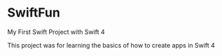 # SwiftFun
My First Swift Project with Swift 4

This project was for learning the basics of how to create apps in Swift 4
